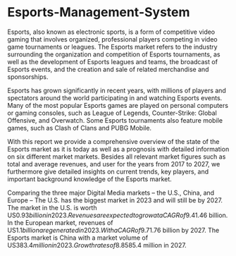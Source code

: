 # Esports-Management-System
Esports, also known as electronic sports, is a form of competitive video gaming that involves organized, professional players competing in video game tournaments or leagues. The Esports market refers to the industry surrounding the organization and competition of Esports tournaments, as well as the development of Esports leagues and teams, the broadcast of Esports events, and the creation and sale of related merchandise and sponsorships.

Esports has grown significantly in recent years, with millions of players and spectators around the world participating in and watching Esports events. Many of the most popular Esports games are played on personal computers or gaming consoles, such as League of Legends, Counter-Strike: Global Offensive, and Overwatch. Some Esports tournaments also feature mobile games, such as Clash of Clans and PUBG Mobile.

With this report we provide a comprehensive overview of the state of the Esports market as it is today as well as a prognosis with detailed information on six different market markets. Besides all relevant market figures such as total and average revenues, and user for the years from 2017 to 2027, we furthermore give detailed insights on current trends, key players, and important background knowledge of the Esports market.

Comparing the three major Digital Media markets – the U.S., China, and Europe – The U.S. has the biggest market in 2023 and will still be by 2027. The market in the U.S. is worth US$0.93 billion in 2023. Revenues are expected to grow at a CAGR of 9.4% by 2027, resulting in revenues of US$1.46 billion. In the European market, revenues of US$1.1 billion are generated in 2023. With a CAGR of 9.7%, the market is expected to exceed revenues of US$1.76 billion by 2027. The Esports market is China with a market volume of US$383.4 million in 2023. Growth rates of 8.8% annually will lead to revenues of US$585.4 million in 2027.
